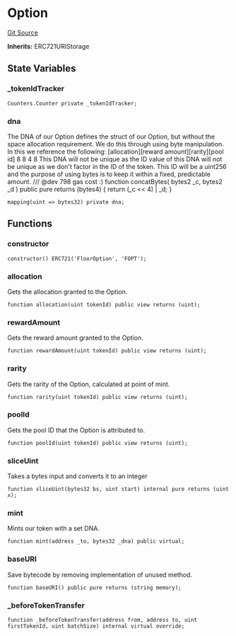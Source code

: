 # Option
[Git Source](https://github.com/FloorDAO/floor-v2/blob/537a38ba21fa97b6f7763cc3c1b0ee2a21e56857/src/contracts/options/Option.sol)

**Inherits:**
ERC721URIStorage


## State Variables
### _tokenIdTracker

```solidity
Counters.Counter private _tokenIdTracker;
```


### dna
The DNA of our Option defines the struct of our Option, but without the
space allocation requirement. We do this through using byte manipulation.
In this we reference the following:
[allocation][reward amount][rarity][pool id]
8             8           4       8
This DNA will not be unique as the ID value of this DNA will not be unique
as we don't factor in the ID of the token. This ID will be a uint256 and the
purpose of using bytes is to keep it within a fixed, predictable amount.
/// @dev 798 gas cost :)
function concatBytes(
bytes2 _c,
bytes2 _d
) public pure returns (bytes4) {
return (_c << 4) | _d;
}


```solidity
mapping(uint => bytes32) private dna;
```


## Functions
### constructor


```solidity
constructor() ERC721('FloorOption', 'FOPT');
```

### allocation

Gets the allocation granted to the Option.


```solidity
function allocation(uint tokenId) public view returns (uint);
```

### rewardAmount

Gets the reward amount granted to the Option.


```solidity
function rewardAmount(uint tokenId) public view returns (uint);
```

### rarity

Gets the rarity of the Option, calculated at point of mint.


```solidity
function rarity(uint tokenId) public view returns (uint);
```

### poolId

Gets the pool ID that the Option is attributed to.


```solidity
function poolId(uint tokenId) public view returns (uint);
```

### sliceUint

Takes a bytes input and converts it to an integer


```solidity
function sliceUint(bytes32 bs, uint start) internal pure returns (uint x);
```

### mint

Mints our token with a set DNA.


```solidity
function mint(address _to, bytes32 _dna) public virtual;
```

### baseURI

Save bytecode by removing implementation of unused method.


```solidity
function baseURI() public pure returns (string memory);
```

### _beforeTokenTransfer


```solidity
function _beforeTokenTransfer(address from, address to, uint firstTokenId, uint batchSize) internal virtual override;
```

